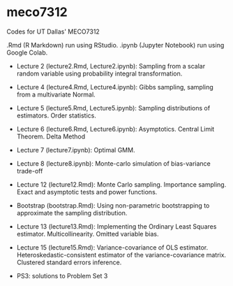# meco7312
Codes for UT Dallas' MECO7312

.Rmd (R Markdown) run using RStudio.
.ipynb (Jupyter Notebook) run using Google Colab. 

* Lecture 2 (lecture2.Rmd, Lecture2.ipynb): Sampling from a scalar random variable using probability integral transformation.

* Lecture 4 (lecture4.Rmd, Lecture4.ipynb): Gibbs sampling, sampling from a multivariate Normal.

* Lecture 5 (lecture5.Rmd, Lecture5.ipynb): Sampling distributions of estimators. Order statistics.

* Lecture 6 (lecture6.Rmd, Lecture6.ipynb): Asymptotics. Central Limit Theorem. Delta Method

* Lecture 7 (lecture7.ipynb): Optimal GMM.

* Lecture 8 (lecture8.ipynb): Monte-carlo simulation of bias-variance trade-off

* Lecture 12 (lecture12.Rmd): Monte Carlo sampling. Importance sampling. Exact and asymptotic tests and power functions.

* Bootstrap (bootstrap.Rmd): Using non-parametric bootstrapping to approximate the sampling distribution.

* Lecture 13 (lecture13.Rmd): Implementing the Ordinary Least Squares estimator. Multicollinearity. Omitted variable bias.

* Lecture 15 (lecture15.Rmd): Variance-covariance of OLS estimator. Heteroskedastic-consistent estimator of the variance-covariance matrix. Clustered standard errors inference.

* PS3: solutions to Problem Set 3
